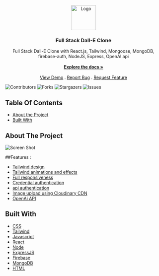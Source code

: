 <br/>
<p align="center">
  <a href="https://github.com/raeef1001/dallE">
    <img src="https://ih1.redbubble.net/image.4930937607.5258/mp,504x498,matte,f8f8f8,t-pad,600x600,f8f8f8.jpg" alt="Logo" width="80" height="80">
  </a>

  <h3 align="center">Full Stack Dall-E Clone</h3>

  <p align="center">
    Full Stack Dall-E Clone with React.js, Tailwind, Mongoose, MongoDB, firebase-auth, NodeJS, Express, OpenAI api
    <br/>
    <br/>
    <a href="https://github.com/raeef1001/dallE"><strong>Explore the docs »</strong></a>
    <br/>
    <br/>
    <a href="https://github.com/raeef1001/dallE">View Demo</a>
    .
    <a href="https://github.com/raeef1001/dallE/issues">Report Bug</a>
    .
    <a href="https://github.com/raeef1001/dallE/issues">Request Feature</a>
  </p>
</p>

![Contributors](https://img.shields.io/github/contributors/raeef1001/dallE?color=dark-green) ![Forks](https://img.shields.io/github/forks/raeef1001/dallE?style=social) ![Stargazers](https://img.shields.io/github/stars/raeef1001/dallE?style=social) ![Issues](https://img.shields.io/github/issues/raeef1001/dallE) 

## Table Of Contents

* [About the Project](#about-the-project)
* [Built With](#built-with)


## About The Project

![Screen Shot](https://raeefofficial.netlify.app/static/media/dalle.d95c84a81bba589bda8a.png)

##Features :
* [Tailwind design]()
* [Tailwind animations and effects]()
* [Full responsiveness]()
* [Credential authentication]()
* [api authentication]()
* [Image upload using Cloudinary CDN]()
* [OpenAi API]()


## Built With



* [CSS]()
* [Tailwind]()
* [Javascript]()
* [React]()
* [Node]()
* [ExpressJS]()
* [Firebase]()
* [MongoDB]()
* [HTML]()




